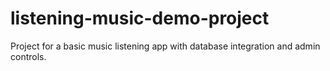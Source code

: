 # listening-music-demo-project
Project for a basic music listening app with database integration and admin controls.
